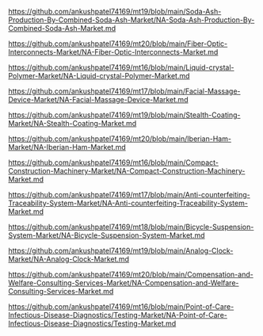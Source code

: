<p><a href="https://github.com/ankushpatel74169/mt19/blob/main/Soda-Ash-Production-By-Combined-Soda-Ash-Market/NA-Soda-Ash-Production-By-Combined-Soda-Ash-Market.md">https://github.com/ankushpatel74169/mt19/blob/main/Soda-Ash-Production-By-Combined-Soda-Ash-Market/NA-Soda-Ash-Production-By-Combined-Soda-Ash-Market.md</a></p><p><a href="https://github.com/ankushpatel74169/mt20/blob/main/Fiber-Optic-Interconnects-Market/NA-Fiber-Optic-Interconnects-Market.md">https://github.com/ankushpatel74169/mt20/blob/main/Fiber-Optic-Interconnects-Market/NA-Fiber-Optic-Interconnects-Market.md</a></p><p><a href="https://github.com/ankushpatel74169/mt16/blob/main/Liquid-crystal-Polymer-Market/NA-Liquid-crystal-Polymer-Market.md">https://github.com/ankushpatel74169/mt16/blob/main/Liquid-crystal-Polymer-Market/NA-Liquid-crystal-Polymer-Market.md</a></p><p><a href="https://github.com/ankushpatel74169/mt17/blob/main/Facial-Massage-Device-Market/NA-Facial-Massage-Device-Market.md">https://github.com/ankushpatel74169/mt17/blob/main/Facial-Massage-Device-Market/NA-Facial-Massage-Device-Market.md</a></p><p><a href="https://github.com/ankushpatel74169/mt19/blob/main/Stealth-Coating-Market/NA-Stealth-Coating-Market.md">https://github.com/ankushpatel74169/mt19/blob/main/Stealth-Coating-Market/NA-Stealth-Coating-Market.md</a></p><p><a href="https://github.com/ankushpatel74169/mt20/blob/main/Iberian-Ham-Market/NA-Iberian-Ham-Market.md">https://github.com/ankushpatel74169/mt20/blob/main/Iberian-Ham-Market/NA-Iberian-Ham-Market.md</a></p><p><a href="https://github.com/ankushpatel74169/mt16/blob/main/Compact-Construction-Machinery-Market/NA-Compact-Construction-Machinery-Market.md">https://github.com/ankushpatel74169/mt16/blob/main/Compact-Construction-Machinery-Market/NA-Compact-Construction-Machinery-Market.md</a></p><p><a href="https://github.com/ankushpatel74169/mt17/blob/main/Anti-counterfeiting-Traceability-System-Market/NA-Anti-counterfeiting-Traceability-System-Market.md">https://github.com/ankushpatel74169/mt17/blob/main/Anti-counterfeiting-Traceability-System-Market/NA-Anti-counterfeiting-Traceability-System-Market.md</a></p><p><a href="https://github.com/ankushpatel74169/mt18/blob/main/Bicycle-Suspension-System-Market/NA-Bicycle-Suspension-System-Market.md">https://github.com/ankushpatel74169/mt18/blob/main/Bicycle-Suspension-System-Market/NA-Bicycle-Suspension-System-Market.md</a></p><p><a href="https://github.com/ankushpatel74169/mt19/blob/main/Analog-Clock-Market/NA-Analog-Clock-Market.md">https://github.com/ankushpatel74169/mt19/blob/main/Analog-Clock-Market/NA-Analog-Clock-Market.md</a></p><p><a href="https://github.com/ankushpatel74169/mt20/blob/main/Compensation-and-Welfare-Consulting-Services-Market/NA-Compensation-and-Welfare-Consulting-Services-Market.md">https://github.com/ankushpatel74169/mt20/blob/main/Compensation-and-Welfare-Consulting-Services-Market/NA-Compensation-and-Welfare-Consulting-Services-Market.md</a></p><p><a href="https://github.com/ankushpatel74169/mt16/blob/main/Point-of-Care-Infectious-Disease-Diagnostics/Testing-Market/NA-Point-of-Care-Infectious-Disease-Diagnostics/Testing-Market.md">https://github.com/ankushpatel74169/mt16/blob/main/Point-of-Care-Infectious-Disease-Diagnostics/Testing-Market/NA-Point-of-Care-Infectious-Disease-Diagnostics/Testing-Market.md</a></p>
